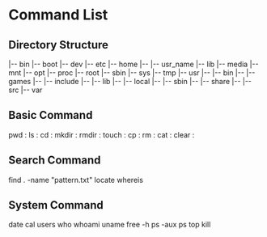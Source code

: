 # Command List

## Directory Structure
|-- bin
|-- boot
|-- dev
|-- etc
|-- home
|-- |-- usr_name
|-- lib
|-- media
|-- mnt 
|-- opt
|-- proc
|-- root
|-- sbin
|-- sys
|-- tmp
|-- usr
|-- |-- bin
|-- |-- games 
|-- |-- include 
|-- |-- lib
|-- |-- local
|-- |-- sbin
|-- |-- share
|-- |-- src
|-- var

## Basic Command
pwd   :
ls    :
cd    :
mkdir :
rmdir :
touch :
cp    :
rm    :
cat   :
clear : 

## Search Command
find . -name "pattern.txt"
locate 
whereis


## System Command
date
cal
users
who
whoami
uname
free -h
ps -aux
ps
top
kill
